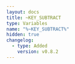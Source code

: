 ```yaml
---
layout: docs
title: ~KEY_SUBTRACT
type: Variables
name: "%~KEY_SUBTRACT%"
hidden: true
changelog:
  - type: Added
    version: v0.8.2
---
```

